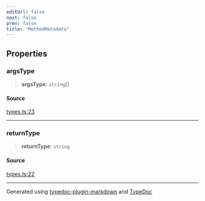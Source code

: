 ```yaml
---
editUrl: false
next: false
prev: false
title: "MethodMetadata"
---
```


## Properties

### argsType

> **argsType**: `string`[]

#### Source

[types.ts:23](https://github.com/dmdin/chord/blob/5f43e0e/src/types.ts#L23)

***

### returnType

> **returnType**: `string`

#### Source

[types.ts:22](https://github.com/dmdin/chord/blob/5f43e0e/src/types.ts#L22)

***

Generated using [typedoc-plugin-markdown](https://www.npmjs.com/package/typedoc-plugin-markdown) and [TypeDoc](https://typedoc.org/)

